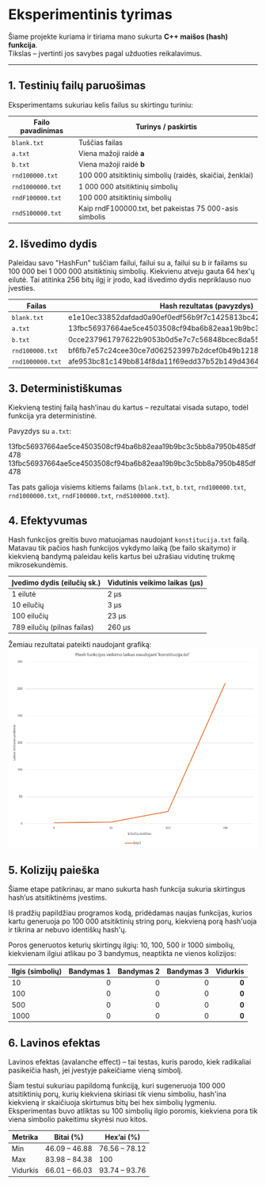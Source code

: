 # Eksperimentinis tyrimas

Šiame projekte kuriama ir tiriama mano sukurta **C++ maišos (hash) funkcija**.  
Tikslas – įvertinti jos savybes pagal užduoties reikalavimus.

---

## 1. Testinių failų paruošimas

Eksperimentams sukuriau kelis failus su skirtingu turiniu:

| Failo pavadinimas | Turinys / paskirtis                                           |
|-------------------|---------------------------------------------------------------|
| `blank.txt`       | Tuščias failas                                                |
| `a.txt`           | Viena mažoji raidė **a**                                      |
| `b.txt`           | Viena mažoji raidė **b**                                      |
| `rnd100000.txt`   | 100 000 atsitiktinių simbolių (raidės, skaičiai, ženklai)     |
| `rnd1000000.txt`  | 1 000 000 atsitiktinių simbolių                               |
| `rndF100000.txt`  | 100 000 atsitiktinių simbolių                                 |
| `rndS100000.txt`  | Kaip rndF100000.txt, bet pakeistas 75 000-asis simbolis       |

## 2.  Išvedimo dydis

Paleidau savo "HashFun" tuščiam failui, failui su a, failui su b ir failams su 100 000 bei 1 000 000 atsitiktinių simbolių. Kiekvienu atveju gauta 64 hex'ų eilutė. Tai atitinka 256 bitų ilgį ir įrodo, kad išvedimo dydis nepriklauso nuo įvesties.

| Failas          | Hash rezultatas (pavyzdys)                                      |
|-----------------|-----------------------------------------------------------------|
| `blank.txt`     |e1e10ec33852dafdad0a90ef0edf56b9f7c1425813bc42d0a67386e5c1269b78 |
| `a.txt`         |13fbc56937664ae5ce4503508cf94ba6b82eaa19b9bc3c5bb8a7950b485df478 |
| `b.txt`         |0cce237961797622b9053b0d5e7c7c56848bcec8da55ef82c46496b265eee872 |
| `rnd100000.txt` |bf6fb7e57c24cee30ce7d062523997b2dcef0b49b1218c91dea9fca4751126f2 |
| `rnd1000000.txt`|afe953bc81c149bb814f8da11f69edd37b52b149d43643c1d85c4b5974b9c521 |

## 3. Deterministiškumas

Kiekvieną testinį failą hash’inau du kartus – rezultatai visada sutapo, todėl funkcija yra deterministinė.

Pavyzdys su `a.txt`:

13fbc56937664ae5ce4503508cf94ba6b82eaa19b9bc3c5bb8a7950b485df478
13fbc56937664ae5ce4503508cf94ba6b82eaa19b9bc3c5bb8a7950b485df478

Tas pats galioja visiems kitiems failams (`blank.txt`, `b.txt`, `rnd100000.txt`, `rnd1000000.txt`, `rndF100000.txt`, `rndS100000.txt`).

## 4. Efektyvumas

Hash funkcijos greitis buvo matuojamas naudojant `konstitucija.txt` failą. Matavau tik pačios hash funkcijos vykdymo laiką (be failo skaitymo) ir kiekvieną bandymą paleidau kelis kartus bei užrašiau vidutinę trukmę mikrosekundėmis.

| Įvedimo dydis (eilučių sk.) | Vidutinis veikimo laikas (µs)|
|-----------------------------|------------------------------|
| 1 eilutė                    | 2 µs                         |
| 10 eilučių                  | 3 µs                         |
| 100 eilučių                 | 23 µs                        |
| 789 eilučių (pilnas failas) | 260 µs                       |

Žemiau rezultatai pateikti naudojant grafiką:
![Hash funkcijos veikimo laikas](grafikas.png)

## 5. Kolizijų paieška

Šiame etape patikrinau, ar mano sukurta hash funkcija sukuria skirtingus hash’us atsitiktinėms įvestims.

Iš pradžių papildžiau programos kodą, pridėdamas naujas funkcijas, kurios kartu generuoja po 100 000 atsitiktinių string porų, kiekvieną porą hash'uoja ir tikrina ar nebuvo identiškų hash'ų.

Poros generuotos keturių skirtingų ilgių: 10, 100, 500 ir 1000 simbolių, kiekvienam ilgiui atlikau po 3 bandymus, neaptikta ne vienos kolizijos:

| Ilgis (simbolių) | Bandymas 1 | Bandymas 2 | Bandymas 3 | Vidurkis |
|------------------|-----------:|-----------:|-----------:|---------:|
| 10               | 0          | 0          | 0          | **0**    |
| 100              | 0          | 0          | 0          | **0**    |
| 500              | 0          | 0          | 0          | **0**    |
| 1000             | 0          | 0          | 0          | **0**    |

## 6. Lavinos efektas

Lavinos efektas (avalanche effect) – tai testas, kuris parodo, kiek radikaliai pasikeičia hash, jei įvestyje pakeičiame vieną simbolį.

Šiam testui sukuriau papildomą funkciją, kuri sugeneruoja 100 000 atsitiktinių porų, kurių kiekviena skiriasi tik vienu simboliu, hash'ina kiekvieną ir skaičiuoja skirtumus bitų bei hex simbolių lygmeniu.
Eksperimentas buvo atliktas su 100 simbolių ilgio poromis, kiekviena pora tik viena simbolio pakeitimu skyrėsi nuo kitos.

| Metrika   | Bitai (%)      | Hex’ai (%)     |
|-----------|----------------|----------------|
| Min       | 46.09 – 46.88  | 76.56 – 78.12  |
| Max       | 83.98 – 84.38  | 100            |
| Vidurkis  | 66.01 – 66.03  | 93.74 – 93.76  |
